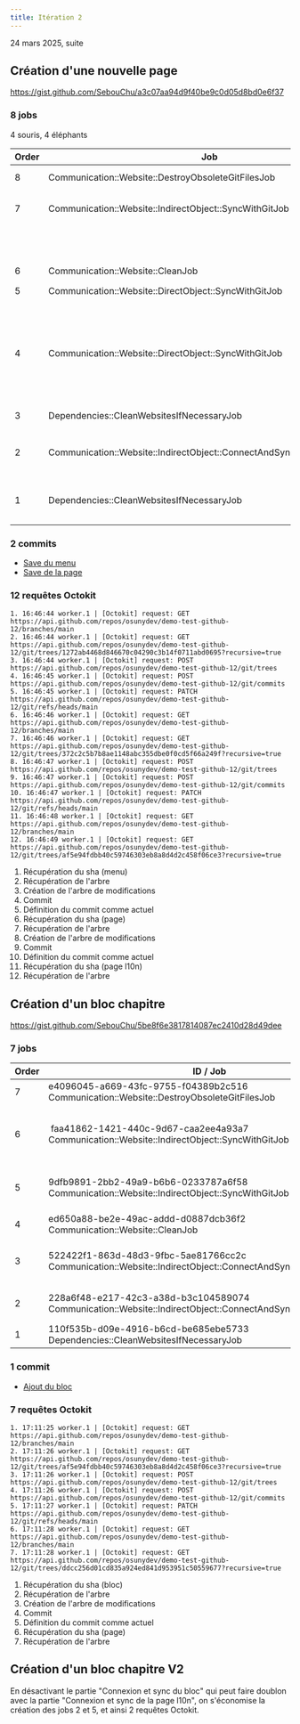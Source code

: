 ```yaml
---
title: Itération 2
---
```


24 mars 2025, suite

## Création d'une nouvelle page

https://gist.github.com/SebouChu/a3c07aa94d9f40be9c0d05d8bd0e6f37

### 8 jobs

4 souris, 4 éléphants

| Order | Job | Explication | Paramètres |
| - | - | - | -  |
| 8 | Communication::Website::DestroyObsoleteGitFilesJob | Nettoyage effectif bis | "21561195-2fb4-4964-abe7-249fbd227dc1" |
| 7 | Communication::Website::IndirectObject::SyncWithGitJob | Synchro de la page l10n | "21561195-2fb4-4964-abe7-249fbd227dc1" |
| | | | indirect_object : gid://osuny/Communication::Website::Page::Localization/2ac6de57-bd44-49fe-bb9a-c2a745769049 |
| 6 | Communication::Website::CleanJob | Nettoyage | "21561195-2fb4-4964-abe7-249fbd227dc1" |
| 5 | Communication::Website::DirectObject::SyncWithGitJob | Synchro de la page | 21561195-2fb4-4964-abe7-249fbd227dc1 |
| | | | direct_object : gid://osuny/Communication::Website::Page/17ceed62-23cb-4970-adf6-e7914f7c3765 |
| 4 | Communication::Website::DirectObject::SyncWithGitJob | Synchro du menu | 21561195-2fb4-4964-abe7-249fbd227dc1 |
| | | | direct_object : gid://osuny/Communication::Website::Menu/25ffb66f-1556-4b1f-89c4-1d80aa2b9b73 |
| 3 | Dependencies::CleanWebsitesIfNecessaryJob | Test nettoyage | gid://osuny/Communication::Website::Page/17ceed62-23cb-4970-adf6-e7914f7c3765 |
| 2 | Communication::Website::IndirectObject::ConnectAndSyncDirectSourcesJob | Connexion et sync de la page l10n | gid://osuny/Communication::Website::Page::Localization/2ac6de57-bd44-49fe-bb9a-c2a745769049 |
| 1 | Dependencies::CleanWebsitesIfNecessaryJob | Test nettoyage (inutile en création) | gid://osuny/Communication::Website::Page::Localization/2ac6de57-bd44-49fe-bb9a-c2a745769049


### 2 commits

- [Save du menu](https://github.com/osunydev/demo-test-github-12/commit/372c2c5b7b8ae1148abc355dbe0f0cd5f66a249f)
- [Save de la page](https://github.com/osunydev/demo-test-github-12/commit/af5e94fdbb40c59746303eb8a8d4d2c458f06ce3)

### 12 requêtes Octokit


```
1. 16:46:44 worker.1 | [Octokit] request: GET https://api.github.com/repos/osunydev/demo-test-github-12/branches/main
2. 16:46:44 worker.1 | [Octokit] request: GET https://api.github.com/repos/osunydev/demo-test-github-12/git/trees/1272ab4468d846670c04290c3b14f0711abd0695?recursive=true
3. 16:46:44 worker.1 | [Octokit] request: POST https://api.github.com/repos/osunydev/demo-test-github-12/git/trees
4. 16:46:45 worker.1 | [Octokit] request: POST https://api.github.com/repos/osunydev/demo-test-github-12/git/commits
5. 16:46:45 worker.1 | [Octokit] request: PATCH https://api.github.com/repos/osunydev/demo-test-github-12/git/refs/heads/main
6. 16:46:46 worker.1 | [Octokit] request: GET https://api.github.com/repos/osunydev/demo-test-github-12/branches/main
7. 16:46:46 worker.1 | [Octokit] request: GET https://api.github.com/repos/osunydev/demo-test-github-12/git/trees/372c2c5b7b8ae1148abc355dbe0f0cd5f66a249f?recursive=true
8. 16:46:47 worker.1 | [Octokit] request: POST https://api.github.com/repos/osunydev/demo-test-github-12/git/trees
9. 16:46:47 worker.1 | [Octokit] request: POST https://api.github.com/repos/osunydev/demo-test-github-12/git/commits
10. 16:46:47 worker.1 | [Octokit] request: PATCH https://api.github.com/repos/osunydev/demo-test-github-12/git/refs/heads/main
11. 16:46:48 worker.1 | [Octokit] request: GET https://api.github.com/repos/osunydev/demo-test-github-12/branches/main
12. 16:46:49 worker.1 | [Octokit] request: GET https://api.github.com/repos/osunydev/demo-test-github-12/git/trees/af5e94fdbb40c59746303eb8a8d4d2c458f06ce3?recursive=true
```

1. Récupération du sha (menu)
2. Récupération de l'arbre
3. Création de l'arbre de modifications
4. Commit
5. Définition du commit comme actuel
6. Récupération du sha (page)
7. Récupération de l'arbre
8. Création de l'arbre de modifications
9. Commit
10. Définition du commit comme actuel
11. Récupération du sha (page l10n)
12. Récupération de l'arbre


## Création d'un bloc chapitre

https://gist.github.com/SebouChu/5be8f6e3817814087ec2410d28d49dee

### 7 jobs

| Order | ID / Job | Explication | Paramètres |
| - | - | - | - |
| 7 | e4096045-a669-43fc-9755-f04389b2c516 Communication::Website::DestroyObsoleteGitFilesJob | Nettoyage bis | |
| 6 | faa41862-1421-440c-9d67-caa2ee4a93a7 Communication::Website::IndirectObject::SyncWithGitJob | Synchro de la page l10n | "21561195-2fb4-4964-abe7-249fbd227dc1", {"indirect_object" => {"_aj_globalid" => "gid://osuny/Communication::Website::Page::Localization/2ac6de57-bd44-49fe-bb9a-c2a745769049"}, "_aj_ruby2_keywords" => ["indirect_object"]} |
| 5 | 9dfb9891-2bb2-49a9-b6b6-0233787a6f58 Communication::Website::IndirectObject::SyncWithGitJob | Synchro du bloc | "21561195-2fb4-4964-abe7-249fbd227dc1", {"indirect_object" => {"_aj_globalid" => "gid://osuny/Communication::Block/362a56a2-cbc1-4a35-9121-67e9210789bc"}, "_aj_ruby2_keywords" => ["indirect_object"]} | 
| 4 | ed650a88-be2e-49ac-addd-d0887dcb36f2 Communication::Website::CleanJob | Nettoyage du site | |
| 3 | 522422f1-863d-48d3-9fbc-5ae81766cc2c Communication::Website::IndirectObject::ConnectAndSyncDirectSourcesJob | Connexion et sync de la page l10n | {"_aj_globalid" => "gid://osuny/Communication::Website::Page::Localization/2ac6de57-bd44-49fe-bb9a-c2a745769049"} |
| 2 | 228a6f48-e217-42c3-a38d-b3c104589074 Communication::Website::IndirectObject::ConnectAndSyncDirectSourcesJob | Connexion et sync du bloc | {"_aj_globalid" => "gid://osuny/Communication::Block/362a56a2-cbc1-4a35-9121-67e9210789bc"} |
| 1 | 110f535b-d09e-4916-b6cd-be685ebe5733 Dependencies::CleanWebsitesIfNecessaryJob | Test nettoyage | |

### 1 commit

- [Ajout du bloc](https://github.com/osunydev/demo-test-github-12/commit/ddcc256d01cd835a924ed841d953951c50559677)

### 7 requêtes Octokit

```
1. 17:11:25 worker.1 | [Octokit] request: GET https://api.github.com/repos/osunydev/demo-test-github-12/branches/main
2. 17:11:26 worker.1 | [Octokit] request: GET https://api.github.com/repos/osunydev/demo-test-github-12/git/trees/af5e94fdbb40c59746303eb8a8d4d2c458f06ce3?recursive=true
3. 17:11:26 worker.1 | [Octokit] request: POST https://api.github.com/repos/osunydev/demo-test-github-12/git/trees
4. 17:11:26 worker.1 | [Octokit] request: POST https://api.github.com/repos/osunydev/demo-test-github-12/git/commits
5. 17:11:27 worker.1 | [Octokit] request: PATCH https://api.github.com/repos/osunydev/demo-test-github-12/git/refs/heads/main
6. 17:11:28 worker.1 | [Octokit] request: GET https://api.github.com/repos/osunydev/demo-test-github-12/branches/main
7. 17:11:28 worker.1 | [Octokit] request: GET https://api.github.com/repos/osunydev/demo-test-github-12/git/trees/ddcc256d01cd835a924ed841d953951c50559677?recursive=true
```

1. Récupération du sha (bloc)
2. Récupération de l'arbre
3. Création de l'arbre de modifications
4. Commit
5. Définition du commit comme actuel
6. Récupération du sha (page)
7. Récupération de l'arbre

## Création d'un bloc chapitre V2

En désactivant le partie "Connexion et sync du bloc" qui peut faire doublon avec la partie "Connexion et sync de la page l10n", on s'économise la création des jobs 2 et 5, et ainsi 2 requêtes Octokit.
